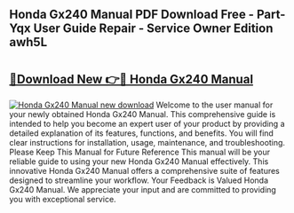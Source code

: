 ## Honda Gx240 Manual PDF Download Free - Part-Yqx User Guide Repair - Service Owner Edition awh5L

# <h2><a href="http://bc1285.oget.top/?id=Honda+Gx240+Manual">🔗Download New 👉🔴 Honda Gx240 Manual</a></h2>

[![Honda Gx240 Manual new download](https://i.imgur.com/5g1atiW.png)](http://bc1285.oget.top/?id=Honda+Gx240+Manual)
Welcome to the user manual for your newly obtained Honda Gx240 Manual. This comprehensive guide is intended to help you become an expert user of your product by providing a detailed explanation of its features, functions, and benefits. You will find clear instructions for installation, usage, maintenance, and troubleshooting. Please Keep This Manual for Future Reference This manual will be your reliable guide to using your new Honda Gx240 Manual effectively. This innovative Honda Gx240 Manual offers a comprehensive suite of features designed to streamline your workflow. Your Feedback is Valued Honda Gx240 Manual. We appreciate your input and are committed to providing you with exceptional service.
